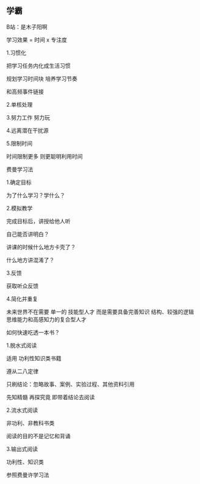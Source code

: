 ## 学霸

B站：是木子阳啊



学习效果 = 时间 x 专注度

1.习惯化

把学习任务内化成生活习惯

规划学习时间块 培养学习节奏

和高频事件链接

2.单核处理

3.努力工作 努力玩

4.远离潜在干扰源

5.限制时间

时间限制更多 则更聪明利用时间

 

费曼学习法

1.确定目标

为了什么学习？学什么？

2.模拟教学

完成目标后，讲授给他人听

自己能否讲明白？

讲课的时候什么地方卡壳了？

什么地方讲混淆了？

3.反馈

获取听众反馈

4.简化并重复

 

未来世界不在需要 单一的 技能型人才 而是需要具备完善知识 结构、较强的逻辑思维能力和高感知力的复合型人才

 

如何快速吃透一本书？

1.脱水式阅读

适用 功利性知识类书籍

遵从二八定律

只刷结论：忽略故事、案例、实验过程、其他资料引用

先知精髓 再探究竟 即带着结论去阅读

2.流水式阅读

非功利、非教科书类

阅读的目的不是记忆和背诵

3.输出式阅读

功利性、知识类

参照费曼许学习法
